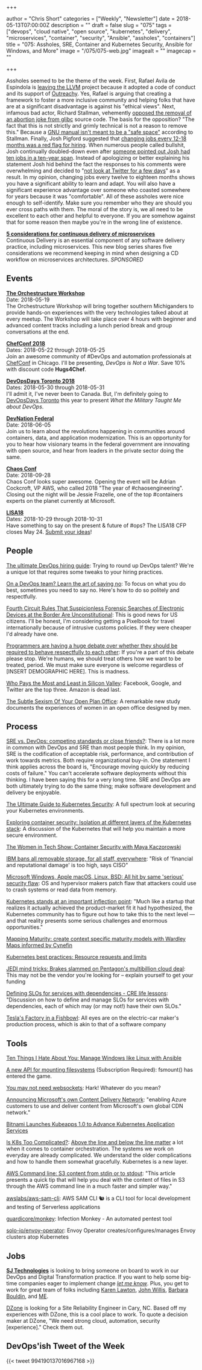 +++

author = "Chris Short"
categories = ["Weekly", "Newsletter"]
date = 2018-05-13T07:00:00Z
description = ""
draft = false
slug = "075"
tags = ["devops", "cloud native", "open source", "kubernetes", "delivery", "microservices", "container", "security", "Ansible", "assholes", "containers"]
title = "075: Assholes, SRE, Container and Kubernetes Security, Ansible for Windows, and More"
image = "/075/075-web.jpg"
imagealt = ""
imagecap = ""

+++

Assholes seemed to be the theme of the week. First, Rafael Avila de Espindola is [leaving the LLVM](https://lists.llvm.org/pipermail/llvm-dev/2018-May/122922.html) project because it adopted a code of conduct and its support of [Outreachy](https://www.outreachy.org/). Yes, Rafael is arguing that creating a framework to foster a more inclusive community and helping folks that have are at a significant disadvantage is against his "ethical views". Next, infamous bad actor, Richard Stallman, vehemently [opposed the removal of an abortion joke from glibc](https://lwn.net/SubscriberLink/753646/fdf5a92e1f87c69e/) source code. The basis for the opposition? "The fact that this is
not strictly and grimly technical is not a reason to remove this." Because a [GNU manual isn't meant to be a "safe space"](https://lwn.net/Articles/753654/) according to Stallman. Finally, Josh Pigford suggested that [changing jobs every 12-18 months was a red flag for hiring](https://twitter.com/shpigford/status/994583740943929346?s=12). When numerous people called bullshit, Josh continually doubled-down even after [someone pointed out Josh had ten jobs in a ten-year span](https://twitter.com/mordorinc/status/995190017394819072). Instead of apologizing or better explaining his statement Josh hid behind the fact the responses to his comments were overwhelming and decided to "[not look at Twitter for a few days](https://twitter.com/Shpigford/status/995008192429088769)" as a result. In my opinion, changing jobs every twelve to eighteen months shows you have a significant ability to learn and adapt. You will also have a significant experience advantage over someone who coasted somewhere for years because it was "comfortable". All of these assholes were nice enough to self-identify. Make sure you remember who they are should you ever cross paths with them. The moral of the story is, we all need to be excellent to each other and helpful to everyone. If you are somehow against that for some reason then maybe you're in the wrong line of existence.

[**5 considerations for continuous delivery of microservices**](https://www.gocd.org/2018/04/25/five-considerations-continuous-delivery-microservices/?utm_campaign=cd_microservices&utm_medium=newsletter_ad&utm_source=devopsish&utm_content=cd_microservices_blog&utm_term=)  
Continuous Delivery is an essential component of any software delivery practice, including microservices. This new blog series shares five considerations we recommend keeping in mind when designing a CD workflow on microservices architectures. *SPONSORED*

## Events

[**The Orchestructure Workshop**](https://www.meetup.com/orchestructure/events/250189685/)  
Date: 2018-05-19  
The Orchestructure Workshop will bring together southern Michiganders to provide hands-on experiences with the very technologies talked about at every meetup. The Workshop will take place over 4 hours with beginner and advanced content tracks including a lunch period break and group conversations at the end.

[**ChefConf 2018**](https://chefconf.chef.io/)  
Dates: 2018-05-22 through 2018-05-25  
Join an awesome community of #DevOps and automation professionals at [ChefConf](https://chefconf.chef.io/) in Chicago. I'll be presenting, *DevOps is Not a War*. Save 10% with discount code **Hugs4Chef**.

[**DevOpsDays Toronto 2018**](https://www.devopsdays.org/events/2018-toronto/welcome/)  
Dates: 2018-05-30 through 2018-05-31  
I'll admit it, I've never been to Canada. But, I'm definitely going to [DevOpsDays Toronto](https://www.devopsdays.org/events/2018-toronto/welcome/) this year to present *What the Military Taught Me about DevOps*.

[**DevNation Federal**](https://devnationfederal.org/)  
Date: 2018-06-05  
Join us to learn about the revolutions happening in communities around containers, data, and application modernization. This is an opportunity for you to hear how visionary teams in the federal government are innovating with open source, and hear from leaders in the private sector doing the same.

[**Chaos Conf**](https://chaosconf.splashthat.com/)  
Date: 2018-09-28  
Chaos Conf looks super awesome. Opening the event will be Adrian Cockcroft, VP AWS, who called 2018 "The year of #chaosengineering". Closing out the night will be Jessie Frazelle, one of the top #containers experts on the planet currently at Microsoft.

[**LISA18**](https://www.usenix.org/conference/lisa18)  
Dates: 2018-10-29 through 2018-10-31  
Have something to say on the present & future of #ops? The LISA18 CFP closes May 24. [Submit your ideas](https://www.usenix.org/blog/usenix-lisa18-cfp-nashville)!

## People

[The ultimate DevOps hiring guide](https://opensource.com/article/18/4/ultimate-devops-hiring-guide): Trying to round up DevOps talent? We're a unique lot that requires some tweaks to your hiring practices.

[On a DevOps team? Learn the art of saying no](https://opensource.com/article/18/5/art-saying-no-devops): To focus on what you do best, sometimes you need to say no. Here's how to do so politely and respectfully.

[Fourth Circuit Rules That Suspicionless Forensic Searches of Electronic Devices at the Border Are Unconstitutional](https://www.eff.org/deeplinks/2018/05/fourth-circuit-rules-suspicionless-forensic-searches-electronic-devices-border-are): This is good news for US citizens. I'll be honest, I'm considering getting a Pixelbook for travel internationally because of intrusive customs policies. If they were cheaper I'd already have one.

[Programmers are having a huge debate over whether they should be required to behave respectfully to each other](http://www.businessinsider.com/programmers-debate-requirements-to-behave-respectfully-ccoc-2018-5): If you're a part of this debate please stop. We're humans, we should treat others how we want to be treated, period. We must make sure everyone is welcome regardless of [INSERT DEMOGRAPHIC HERE]. This is madness.

[Who Pays the Most and Least in Silicon Valley](https://www.wired.com/story/who-pays-the-most-and-least-in-silicon-valley): Facebook, Google, and Twitter are the top three. Amazon is dead last.

[The Subtle Sexism Of Your Open Plan Office](https://www.fastcodesign.com/90170941/the-subtle-sexism-of-your-open-plan-office): A remarkable new study documents the experiences of women in an open office designed by men.


## Process

[SRE vs. DevOps: competing standards or close friends?](https://cloudplatform.googleblog.com/2018/05/SRE-vs-DevOps-competing-standards-or-close-friends.html): There is a lot more in common with DevOps and SRE than most people think. In my opinion, SRE is the codification of acceptable risk, performance, and contribution of work towards metrics. Both require organizational buy-in. One statement I think applies across the board is, "Encourage moving quickly by reducing costs of failure." You can't accelerate software deployments without this thinking. I have been saying this for a very long time. SRE and DevOps are both ultimately trying to do the same thing; make software development and delivery be enjoyable.

[The Ultimate Guide to Kubernetes Security](https://neuvector.com/container-security/kubernetes-security-guide/): A full spectrum look at securing your Kubernetes environments.

[Exploring container security: Isolation at different layers of the Kubernetes stack](https://cloudplatform.googleblog.com/2018/05/Exploring-container-security-Isolation-at-different-layers-of-the-Kubernetes-stack.html): A discussion of the Kubernetes that will help you maintain a more secure environment.

[The Women in Tech Show: Container Security with Maya Kaczorowski](https://thewomenintechshow.com/2018/05/07/container-security-with-maya-kaczorowski/)

[IBM bans all removable storage, for all staff, everywhere](https://www.theregister.co.uk/2018/05/10/ibm_bans_all_removable_storage_for_all_staff_everywhere/): "Risk of 'financial and reputational damage' is too high, says CISO"

[Microsoft Windows, Apple macOS, Linux, BSD: All hit by same 'serious' security flaw](https://www.zdnet.com/article/microsoft-windows-apple-macos-linux-bsd-all-hit-by-same-serious-security-flaw/): OS and hypervisor makers patch flaw that attackers could use to crash systems or read data from memory.

[Kubernetes stands at an important inflection point](https://techcrunch.com/2018/05/06/kubernetes-stands-at-an-important-inflection-point/): "Much like a startup that realizes it actually achieved the product-market fit it had hypothesized, the Kubernetes  community has to figure out how to take this to the next level — and that reality presents some serious challenges and enormous opportunities."

[Mapping Maturity: create context specific maturity models with Wardley Maps informed by Cynefin](https://medium.com/@chrisvmcd/mapping-maturity-create-context-specific-maturity-models-with-wardley-maps-informed-by-cynefin-37ffcd1d315)

[Kubernetes best practices: Resource requests and limits](https://cloudplatform.googleblog.com/2018/05/Kubernetes-best-practices-Resource-requests-and-limits.html)

[JEDI mind tricks: Brakes slammed on Pentagon's multibillion cloud deal](https://www.theregister.co.uk/2018/05/08/house_slams_the_brakes_on_pentagons_big_cloud_deal/): This may not be the vendor you're looking for – explain yourself to get your funding

[Defining SLOs for services with dependencies - CRE life lessons](https://cloudplatform.googleblog.com/2018/05/Defining-SLOs-for-services-with-dependencies-CRE-life-lessons.html): "Discussion on how to define and manage SLOs for services with dependencies, each of which may (or may not!) have their own SLOs."

[Tesla's Factory in a Fishbowl](https://www.wsj.com/articles/teslas-factory-in-a-fishbowl-1525716237): All eyes are on the electric-car maker's production process, which is akin to that of a software company


## Tools

[Ten Things I Hate About You: Manage Windows like Linux with Ansible](https://www.ansible.com/blog/ten-things-i-hate-about-you-manage-windows-like-linux-with-ansible)

[A new API for mounting filesystems](https://lwn.net/Articles/753473/) (Subscription Required): fsmount() has entered the game.

[You may not need websockets](https://sipsandbits.com/2018/05/10/you-may-not-need-websockets/): Hark! Whatever do you mean?

[Announcing Microsoft's own Content Delivery Network](https://azure.microsoft.com/en-us/blog/announcing-microsoft-s-own-cdn-network/): "enabling Azure customers to use and deliver content from Microsoft's own global CDN network."

[Bitnami Launches Kubeapps 1.0 to Advance Kubernetes Application Services](http://www.prweb.com/releases/2018/05/prweb15452909.htm)

[Is K8s Too Complicated?](http://jmoiron.net/blog/is-k8s-too-complicated/): [Above the line and below the line matter](https://www.oreilly.com/ideas/above-the-line-below-the-line) a lot when it comes to container orchestration. The systems we work on everyday are already complicated. We understand the older complications and how to handle them somewhat gracefully. Kubernetes is a new layer.

[AWS Command line: S3 content from stdin or to stdout](https://loige.co/aws-command-line-s3-content-from-stdin-or-to-stdout/): "This article presents a quick tip that will help you deal with the content of files in S3 through the AWS command line in a much faster and simpler way."

[awslabs/aws-sam-cli](https://github.com/awslabs/aws-sam-cli): AWS SAM CLI 🐿 is a CLI tool for local development and testing of Serverless applications

[guardicore/monkey](https://github.com/guardicore/monkey): Infection Monkey - An automated pentest tool

[solo-io/envoy-operator](https://github.com/solo-io/envoy-operator): Envoy Operator creates/configures/manages Envoy clusters atop Kubernetes

## Jobs

[**SJ Technologies**](http://sjtechcorp.com/) is looking to bring someone on board to work in our DevOps and Digital Transformation practice. If you want to help some big-time companies eager to implement change [*let me know*](mailto:chris.short@sjtechcorp.com). Plus, you get to work for great team of folks including [Karen Lawton](https://twitter.com/sjtech_karen?lang=en), [John Willis](https://twitter.com/botchagalupe/), [Barbara Bouldin](https://twitter.com/bbouldin711), and [ME](https://chrisshort.net/).

[DZone](http://careers.dzone.com/apply/DBWe0hiNCN/Site-Reliability-Engineer) is looking for a Site Reliability Engineer in Cary, NC. Based off my experiences with DZone, this is a cool place to work. To quote a decision maker at DZone, "We need strong cloud, automation, security [experience]." Check them out.

## DevOps'ish Tweet of the Week

{{< tweet 994190137016967168 >}}
